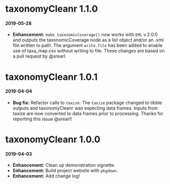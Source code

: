 # taxonomyCleanr 1.1.0

#### 2019-05-28
* __Enhancement:__ `make_taxonomicCoverage()` now works with `EML` v.2.0.0 and outputs the taxonomicCoverage node as a list object and/or an .xml file written to path. The argument `write.file` has been added to enable use of taxa_map.csv without writing to file. These changes are based on a pull request by @srearl.

# taxonomyCleanr 1.0.1

#### 2019-04-04
* __Bug fix:__ Refactor calls to `taxize`. The `taxize` package changed to tibble outputs and taxonomyCleanr was expecting data frames. Inputs from taxize are now converted to data frames prior to processing. Thanks for reporting this issue @srearl!

# taxonomyCleanr 1.0.0

#### 2019-04-03
* __Enhancement:__ Clean up demonstration vignette.
* __Enhancement:__ Build project website with `pkgdown`.
* __Enhancement:__ Add change log!
